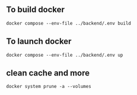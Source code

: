 ## To build docker

```
docker compose --env-file ../backend/.env build
```

## To launch docker

```
docker compose --env-file ../backend/.env up
```

## clean cache and more

```
docker system prune -a --volumes
```